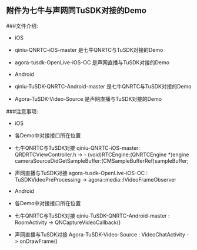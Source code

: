 ## 附件为七牛与声网同TuSDK对接的Demo 

###文件介绍:

- iOS
- qiniu-QNRTC-iOS-master 是七牛QNRTC与TuSDK对接的Demo
- agora-tusdk-OpenLive-iOS-OC 是声网直播与TuSDK对接的Demo

- Android
- qiniu-TuSDK-QNRTC-Android-master 是七牛QNRTC与TuSDK对接的Demo
- Agora-TuSDK-Video-Source 是声网直播与TuSDK对接的Demo

###注意事项:

- iOS
- 各Demo中对接接口所在位置
- 七牛QNRTC与TuSDK对接 qiniu-QNRTC-iOS-master: QRDRTCViewController.h -> - (void)RTCEngine:(QNRTCEngine *)engine cameraSourceDidGetSampleBuffer:(CMSampleBufferRef)sampleBuffer;
- 声网直播与TuSDK对接 agora-tusdk-OpenLive-iOS-OC : TuSDKVideoPreProcessing -> agora::media::IVideoFrameObserver




- Android
- 各Demo中对接接口所在位置
- 七牛QNRTC与TuSDK对接 qiniu-TuSDK-QNRTC-Android-master : RoomActivity -> QNCaptureVideoCallback()
- 声网直播与TuSDK对接 Agora-TuSDK-Video-Source : VideoChatActivity -> onDrawFrame()
